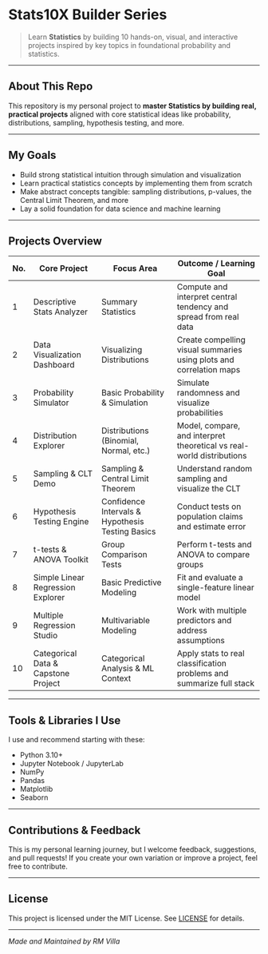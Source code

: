 # Stats10X Builder Series

> Learn **Statistics** by building 10 hands-on, visual, and interactive projects inspired by key topics in foundational probability and statistics.

---

## About This Repo

This repository is my personal project to **master Statistics by building real, practical projects** aligned with core statistical ideas like probability, distributions, sampling, hypothesis testing, and more.


---

## My Goals

* Build strong statistical intuition through simulation and visualization
* Learn practical statistics concepts by implementing them from scratch
* Make abstract concepts tangible: sampling distributions, p-values, the Central Limit Theorem, and more
* Lay a solid foundation for data science and machine learning

---

## Projects Overview

| No. | Core Project                        | Focus Area                                       | Outcome / Learning Goal                                               |
| --- | ----------------------------------- | ------------------------------------------------ | --------------------------------------------------------------------- |
| 1   | Descriptive Stats Analyzer          | Summary Statistics                               | Compute and interpret central tendency and spread from real data      |
| 2   | Data Visualization Dashboard        | Visualizing Distributions                        | Create compelling visual summaries using plots and correlation maps   |
| 3   | Probability Simulator               | Basic Probability & Simulation                   | Simulate randomness and visualize probabilities                       |
| 4   | Distribution Explorer               | Distributions (Binomial, Normal, etc.)           | Model, compare, and interpret theoretical vs real-world distributions |
| 5   | Sampling & CLT Demo                 | Sampling & Central Limit Theorem                 | Understand random sampling and visualize the CLT                      |
| 6   | Hypothesis Testing Engine           | Confidence Intervals & Hypothesis Testing Basics | Conduct tests on population claims and estimate error                 |
| 7   | t-tests & ANOVA Toolkit             | Group Comparison Tests                           | Perform t-tests and ANOVA to compare groups                           |
| 8   | Simple Linear Regression Explorer   | Basic Predictive Modeling                        | Fit and evaluate a single-feature linear model                        |
| 9   | Multiple Regression Studio          | Multivariable Modeling                           | Work with multiple predictors and address assumptions                 |
| 10  | Categorical Data & Capstone Project | Categorical Analysis & ML Context                | Apply stats to real classification problems and summarize full stack  |

---

## Tools & Libraries I Use

I use and recommend starting with these:

* Python 3.10+
* Jupyter Notebook / JupyterLab
* NumPy
* Pandas
* Matplotlib
* Seaborn

---

## Contributions & Feedback

This is my personal learning journey, but I welcome feedback, suggestions, and pull requests! If you create your own variation or improve a project, feel free to contribute.

---

## License

This project is licensed under the MIT License. See [LICENSE](LICENSE) for details.

---

*Made and Maintained by RM Villa*
